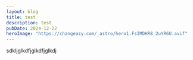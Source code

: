 ```yaml
---
layout: blog
title: test
description: test
pubDate: 2024-12-22
heroImage: "https://changeazy.com/_astro/hero1.FsIMDHR8_2uYR6U.avif"
---
```


sdkljglkdfjglkdfjglkdj
